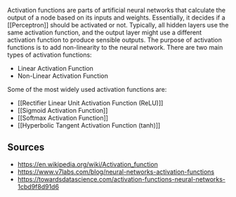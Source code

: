 Activation functions are parts of artificial neural networks that calculate the output of a node based on its inputs and weights. Essentially, it decides if a [[Perceptron]] should be activated or not. Typically, all hidden layers use the same activation function, and the output layer might use a different activation function to produce sensible outputs. The purpose of activation functions is to add non-linearity to the neural network.
There are two main types of activation functions:
- Linear Activation Function
- Non-Linear Activation Function

Some of the most widely used activation functions are:
- [[Rectifier Linear Unit Activation Function (ReLU)]]
- [[Sigmoid Activation Function]]
- [[Softmax Activation Function]]
- [[Hyperbolic Tangent Activation Function (tanh)]]
## Sources
- https://en.wikipedia.org/wiki/Activation_function
- https://www.v7labs.com/blog/neural-networks-activation-functions
- https://towardsdatascience.com/activation-functions-neural-networks-1cbd9f8d91d6